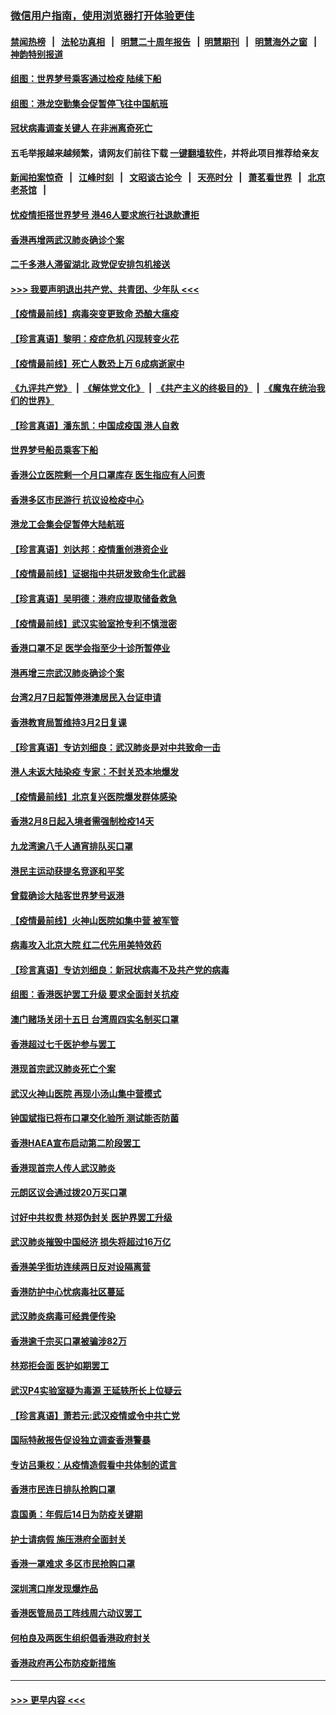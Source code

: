 ### [微信用户指南，使用浏览器打开体验更佳](https://github.com/gfw-breaker/banned-news1/blob/master/indexes/wechat-guide.md?t=0)
#### [禁闻热榜](热点新闻.md?t=0)  &nbsp;&nbsp;|&nbsp;&nbsp; [法轮功真相](https://github.com/gfw-breaker/truth/blob/master/README.md?t=0) &nbsp;&nbsp;|&nbsp;&nbsp; [明慧二十周年报告](https://github.com/gfw-breaker/mh-reports/blob/master/README.md?t=0) &nbsp;&nbsp;|&nbsp;&nbsp;[明慧期刊](https://github.com/gfw-breaker/mh-qikan) &nbsp;&nbsp;|&nbsp;&nbsp; [明慧海外之窗](https://github.com/gfw-breaker/mh-news/blob/master/README.md?t=0) &nbsp;&nbsp;|&nbsp;&nbsp; [神韵特别报道](https://github.com/gfw-breaker/mh-news/blob/master/shenyun.md?t=0)
#### [组图：世界梦号乘客通过检疫 陆续下船](../pages/nsc415/n11858302.md?t=02120122) 
#### [组图：港龙空勤集会促暂停飞往中国航班](../pages/nsc415/n11858190.md?t=02120122) 
#### [冠状病毒调查关键人 在非洲离奇死亡](../pages/nsc415/n11859798.md?t=02120122) 
#### 五毛举报越来越频繁，请网友们前往下载 [一键翻墙软件](https://github.com/gfw-breaker/ssr-accounts)，并将此项目推荐给亲友
#### [新闻拍案惊奇](https://github.com/gfw-breaker/banned-news1/blob/master/pages/link4.md) &nbsp;&nbsp;|&nbsp;&nbsp; [江峰时刻](https://github.com/gfw-breaker/banned-news1/blob/master/pages/link4.md) &nbsp;&nbsp;|&nbsp;&nbsp; [文昭谈古论今](https://github.com/gfw-breaker/banned-news1/blob/master/pages/link4.md) &nbsp;&nbsp;|&nbsp;&nbsp; [天亮时分](https://github.com/gfw-breaker/banned-news1/blob/master/pages/link4.md) &nbsp;&nbsp;|&nbsp;&nbsp; [萧茗看世界](https://github.com/gfw-breaker/banned-news1/blob/master/pages/link4.md) &nbsp;&nbsp;|&nbsp;&nbsp; [北京老茶馆](https://github.com/gfw-breaker/banned-news1/blob/master/pages/link4.md) &nbsp;&nbsp;|&nbsp;&nbsp; 
#### [忧疫情拒搭世界梦号 港46人要求旅行社退款遭拒](../pages/nsc415/n11859849.md?t=02120122) 
#### [香港再增两武汉肺炎确诊个案](../pages/nsc415/n11859833.md?t=02120122) 
#### [二千多港人滞留湖北 政党促安排包机接送](../pages/nsc415/n11859831.md?t=02120122) 
#### [>>> 我要声明退出共产党、共青团、少年队 <<<](https://github.com/begood0513/goodnews/blob/master/quit/letter.md) 
#### [【疫情最前线】病毒突变更致命 恐酿大瘟疫](../pages/nsc415/n11859604.md?t=02120122) 
#### [【珍言真语】黎明：疫症危机 闪现转变火花](../pages/nsc415/n11859199.md?t=02120122) 
#### [【疫情最前线】死亡人数恐上万 6成病逝家中](../pages/nsc415/n11856687.md?t=02120122) 
#### [《九评共产党》](https://github.com/begood0513/9ping.md/blob/master/README.md) &nbsp;|&nbsp; [《解体党文化》](../../../../jtdwh.md/blob/master/README.md)  &nbsp;|&nbsp; [《共产主义的终极目的》](../../../../gczydzjmd.md/blob/master/README.md) &nbsp;|&nbsp; [《魔鬼在统治我们的世界》](../../../../mgztzwmdsj.md/blob/master/README.md) 
#### [【珍言真语】潘东凯：中国成疫国 港人自救](../pages/nsc415/n11856962.md?t=02120122) 
#### [世界梦号船员乘客下船](../pages/nsc415/n11856883.md?t=02120122) 
#### [香港公立医院剩一个月口罩库存 医生指应有人问责](../pages/nsc415/n11856875.md?t=02120122) 
#### [香港多区市民游行 抗议设检疫中心](../pages/nsc415/n11856866.md?t=02120122) 
#### [港龙工会集会促暂停大陆航班](../pages/nsc415/n11856840.md?t=02120122) 
#### [【珍言真语】刘达邦：疫情重创港资企业](../pages/nsc415/n11854274.md?t=02120122) 
#### [【疫情最前线】证据指中共研发致命生化武器](../pages/nsc415/n11853087.md?t=02120122) 
#### [【珍言真语】吴明德：港府应提取储备救急](../pages/nsc415/n11852734.md?t=02120122) 
#### [【疫情最前线】武汉实验室抢专利不慎泄密](../pages/nsc415/n11850310.md?t=02120122) 
#### [香港口罩不足 医学会指至少十诊所暂停业](../pages/nsc415/n11850301.md?t=02120122) 
#### [港再增三宗武汉肺炎确诊个案](../pages/nsc415/n11850328.md?t=02120122) 
#### [台湾2月7日起暂停港澳居民入台证申请](../pages/nsc415/n11850304.md?t=02120122) 
#### [香港教育局暂维持3月2日复课](../pages/nsc415/n11850260.md?t=02120122) 
#### [【珍言真语】专访刘细良：武汉肺炎是对中共致命一击](../pages/nsc415/n11849934.md?t=02120122) 
#### [港人未返大陆染疫 专家：不封关恐本地爆发](../pages/nsc415/n11848021.md?t=02120122) 
#### [【疫情最前线】北京复兴医院爆发群体感染](../pages/nsc415/n11847626.md?t=02120122) 
#### [香港2月8日起入境者需强制检疫14天](../pages/nsc415/n11847658.md?t=02120122) 
#### [九龙湾逾八千人通宵排队买口罩](../pages/nsc415/n11847647.md?t=02120122) 
#### [港民主运动获提名竞逐和平奖](../pages/nsc415/n11847633.md?t=02120122) 
#### [曾载确诊大陆客世界梦号返港](../pages/nsc415/n11847608.md?t=02120122) 
#### [【疫情最前线】火神山医院如集中营 被军管](../pages/nsc415/n11847524.md?t=02120122) 
#### [病毒攻入北京大院 红二代先用美特效药](../pages/nsc415/n11847427.md?t=02120122) 
#### [【珍言真语】专访刘细良：新冠状病毒不及共产党的病毒](../pages/nsc415/n11847164.md?t=02120122) 
#### [组图：香港医护罢工升级 要求全面封关抗疫](../pages/nsc415/n11844107.md?t=02120122) 
#### [澳门赌场关闭十五日 台湾周四实名制买口罩](../pages/nsc415/n11845083.md?t=02120122) 
#### [香港超过七千医护参与罢工](../pages/nsc415/n11845051.md?t=02120122) 
#### [港现首宗武汉肺炎死亡个案](../pages/nsc415/n11844998.md?t=02120122) 
#### [武汉火神山医院 再现小汤山集中营模式](../pages/nsc415/n11844763.md?t=02120122) 
#### [钟国斌指已将布口罩交化验所 测试能否防菌](../pages/nsc415/n11842783.md?t=02120122) 
#### [香港HAEA宣布启动第二阶段罢工](../pages/nsc415/n11842723.md?t=02120122) 
#### [香港现首宗人传人武汉肺炎](../pages/nsc415/n11842766.md?t=02120122) 
#### [元朗区议会通过拨20万买口罩](../pages/nsc415/n11842754.md?t=02120122) 
#### [讨好中共权贵 林郑伪封关 医护界罢工升级](../pages/nsc415/n11842359.md?t=02120122) 
#### [武汉肺炎摧毁中国经济 损失将超过16万亿](../pages/nsc415/n11839723.md?t=02120122) 
#### [香港美孚街坊连续两日反对设隔离营](../pages/nsc415/n11839962.md?t=02120122) 
#### [香港防护中心忧病毒社区蔓延](../pages/nsc415/n11839933.md?t=02120122) 
#### [武汉肺炎病毒可经粪便传染](../pages/nsc415/n11839939.md?t=02120122) 
#### [香港逾千宗买口罩被骗涉82万](../pages/nsc415/n11839914.md?t=02120122) 
#### [林郑拒会面 医护如期罢工](../pages/nsc415/n11839892.md?t=02120122) 
#### [武汉P4实验室疑为毒源 王延轶所长上位疑云](../pages/nsc415/n11835543.md?t=02120122) 
#### [【珍言真语】萧若元:武汉疫情或令中共亡党](../pages/nsc415/n11829394.md?t=02120122) 
#### [国际特赦报告促设独立调查香港警暴](../pages/nsc415/n11833845.md?t=02120122) 
#### [专访吕秉权：从疫情造假看中共体制的谎言](../pages/nsc415/n11833813.md?t=02120122) 
#### [香港市民连日排队抢购口罩](../pages/nsc415/n11833794.md?t=02120122) 
#### [袁国勇：年假后14日为防疫关键期](../pages/nsc415/n11831088.md?t=02120122) 
#### [护士请病假 施压港府全面封关](../pages/nsc415/n11831030.md?t=02120122) 
#### [香港一罩难求 多区市民抢购口罩](../pages/nsc415/n11831002.md?t=02120122) 
#### [深圳湾口岸发现爆炸品](../pages/nsc415/n11828802.md?t=02120122) 
#### [香港医管局员工阵线周六动议罢工](../pages/nsc415/n11828762.md?t=02120122) 
#### [何柏良及两医生组织倡香港政府封关](../pages/nsc415/n11828749.md?t=02120122) 
#### [香港政府再公布防疫新措施](../pages/nsc415/n11828716.md?t=02120122) 

----
#### [ >>> 更早内容 <<< ](../indexes/nsc415-earlier.md)
